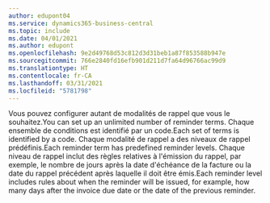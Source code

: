```yaml
---
author: edupont04
ms.service: dynamics365-business-central
ms.topic: include
ms.date: 04/01/2021
ms.author: edupont
ms.openlocfilehash: 9e2d49768d53c812d3d31beb1a87f853588b947e
ms.sourcegitcommit: 766e2840fd16efb901d211d7fa64d96766ac99d9
ms.translationtype: HT
ms.contentlocale: fr-CA
ms.lasthandoff: 03/31/2021
ms.locfileid: "5781798"
---
```

<span data-ttu-id="62e55-101">Vous pouvez configurer autant de modalités de rappel que vous le souhaitez.</span><span class="sxs-lookup"><span data-stu-id="62e55-101">You can set up an unlimited number of reminder terms.</span></span> <span data-ttu-id="62e55-102">Chaque ensemble de conditions est identifié par un code.</span><span class="sxs-lookup"><span data-stu-id="62e55-102">Each set of terms is identified by a code.</span></span> <span data-ttu-id="62e55-103">Chaque modalité de rappel a des niveaux de rappel prédéfinis.</span><span class="sxs-lookup"><span data-stu-id="62e55-103">Each reminder term has predefined reminder levels.</span></span> <span data-ttu-id="62e55-104">Chaque niveau de rappel inclut des règles relatives à l'émission du rappel, par exemple, le nombre de jours après la date d'échéance de la facture ou la date du rappel précédent après laquelle il doit être émis.</span><span class="sxs-lookup"><span data-stu-id="62e55-104">Each reminder level includes rules about when the reminder will be issued, for example, how many days after the invoice due date or the date of the previous reminder.</span></span>
